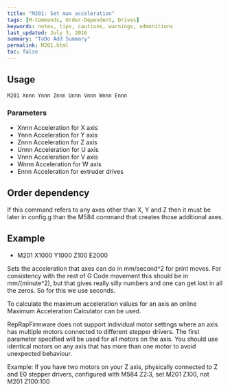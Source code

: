 ```yaml
---
title: "M201: Set max acceleration" 
tags: [M-Commands, Order-Dependent, Drives]
keywords: notes, tips, cautions, warnings, admonitions
last_updated: July 3, 2016
summary: "ToDo Add Summary"
permalink: M201.html
toc: false
---
```



## Usage ##
```
M201 Xnnn Ynnn Znnn Unnn Vnnn Wnnn Ennn
```

### Parameters ###

+ Xnnn Acceleration for X axis
+ Ynnn Acceleration for Y axis
+ Znnn Acceleration for Z axis
+ Unnn Acceleration for U axis
+ Vnnn Acceleration for V axis
+ Wnnn Acceleration for W axis
+ Ennn Acceleration for extruder drives

## Order dependency ##

If this command refers to any axes other than X, Y and Z then it must be later in config.g than the M584 command that creates those additional axes.

## Example ##

+ M201 X1000 Y1000 Z100 E2000

Sets the acceleration that axes can do in mm/second^2 for print moves. For consistency with the rest of G Code movement this should be in mm/(minute^2), but that gives really silly numbers and one can get lost in all the zeros. So for this we use seconds.

To calculate the maximum acceleration values for an axis an online Maximum Acceleration Calculator can be used.

RepRapFirmware does not support individual motor settings where an axis has multiple motors connected to different stepper drivers. The first parameter specified will be used for all motors on the axis. You should use identical motors on any axis that has more than one motor to avoid unexpected behaviour.

Example: If you have two motors on your Z axis, physically connected to Z and E0 stepper drivers, configured with M584 Z2:3, set M201 Z100, not M201 Z100:100
